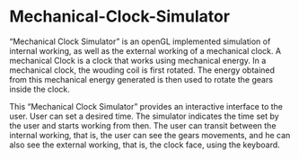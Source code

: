 # Mechanical-Clock-Simulator
“Mechanical Clock Simulator” is an openGL implemented simulation of internal working, as well as the external working of a mechanical clock. A mechanical Clock is a clock that works using mechanical energy. In a mechanical clock, the wouding coil is first rotated. The energy obtained from this mechanical energy generated is then used to rotate the gears inside the clock.

This “Mechanical Clock Simulator” provides an interactive interface to the user. User can set a desired time. The simulator indicates the time set by the user and starts working from then. The user can transit between the internal working, that is, the user can see the gears movements, and he can also see the external working, that is, the clock face, using the keyboard.
